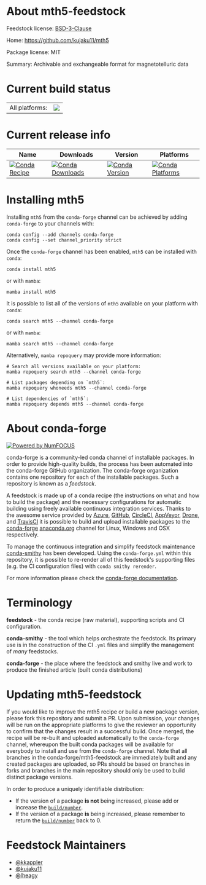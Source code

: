 About mth5-feedstock
====================

Feedstock license: [BSD-3-Clause](https://github.com/conda-forge/mth5-feedstock/blob/main/LICENSE.txt)

Home: https://github.com/kujaku11/mth5

Package license: MIT

Summary: Archivable and exchangeable format for magnetotelluric data

Current build status
====================


<table><tr><td>All platforms:</td>
    <td>
      <a href="https://dev.azure.com/conda-forge/feedstock-builds/_build/latest?definitionId=14570&branchName=main">
        <img src="https://dev.azure.com/conda-forge/feedstock-builds/_apis/build/status/mth5-feedstock?branchName=main">
      </a>
    </td>
  </tr>
</table>

Current release info
====================

| Name | Downloads | Version | Platforms |
| --- | --- | --- | --- |
| [![Conda Recipe](https://img.shields.io/badge/recipe-mth5-green.svg)](https://anaconda.org/conda-forge/mth5) | [![Conda Downloads](https://img.shields.io/conda/dn/conda-forge/mth5.svg)](https://anaconda.org/conda-forge/mth5) | [![Conda Version](https://img.shields.io/conda/vn/conda-forge/mth5.svg)](https://anaconda.org/conda-forge/mth5) | [![Conda Platforms](https://img.shields.io/conda/pn/conda-forge/mth5.svg)](https://anaconda.org/conda-forge/mth5) |

Installing mth5
===============

Installing `mth5` from the `conda-forge` channel can be achieved by adding `conda-forge` to your channels with:

```
conda config --add channels conda-forge
conda config --set channel_priority strict
```

Once the `conda-forge` channel has been enabled, `mth5` can be installed with `conda`:

```
conda install mth5
```

or with `mamba`:

```
mamba install mth5
```

It is possible to list all of the versions of `mth5` available on your platform with `conda`:

```
conda search mth5 --channel conda-forge
```

or with `mamba`:

```
mamba search mth5 --channel conda-forge
```

Alternatively, `mamba repoquery` may provide more information:

```
# Search all versions available on your platform:
mamba repoquery search mth5 --channel conda-forge

# List packages depending on `mth5`:
mamba repoquery whoneeds mth5 --channel conda-forge

# List dependencies of `mth5`:
mamba repoquery depends mth5 --channel conda-forge
```


About conda-forge
=================

[![Powered by
NumFOCUS](https://img.shields.io/badge/powered%20by-NumFOCUS-orange.svg?style=flat&colorA=E1523D&colorB=007D8A)](https://numfocus.org)

conda-forge is a community-led conda channel of installable packages.
In order to provide high-quality builds, the process has been automated into the
conda-forge GitHub organization. The conda-forge organization contains one repository
for each of the installable packages. Such a repository is known as a *feedstock*.

A feedstock is made up of a conda recipe (the instructions on what and how to build
the package) and the necessary configurations for automatic building using freely
available continuous integration services. Thanks to the awesome service provided by
[Azure](https://azure.microsoft.com/en-us/services/devops/), [GitHub](https://github.com/),
[CircleCI](https://circleci.com/), [AppVeyor](https://www.appveyor.com/),
[Drone](https://cloud.drone.io/welcome), and [TravisCI](https://travis-ci.com/)
it is possible to build and upload installable packages to the
[conda-forge](https://anaconda.org/conda-forge) [anaconda.org](https://anaconda.org/)
channel for Linux, Windows and OSX respectively.

To manage the continuous integration and simplify feedstock maintenance
[conda-smithy](https://github.com/conda-forge/conda-smithy) has been developed.
Using the ``conda-forge.yml`` within this repository, it is possible to re-render all of
this feedstock's supporting files (e.g. the CI configuration files) with ``conda smithy rerender``.

For more information please check the [conda-forge documentation](https://conda-forge.org/docs/).

Terminology
===========

**feedstock** - the conda recipe (raw material), supporting scripts and CI configuration.

**conda-smithy** - the tool which helps orchestrate the feedstock.
                   Its primary use is in the construction of the CI ``.yml`` files
                   and simplify the management of *many* feedstocks.

**conda-forge** - the place where the feedstock and smithy live and work to
                  produce the finished article (built conda distributions)


Updating mth5-feedstock
=======================

If you would like to improve the mth5 recipe or build a new
package version, please fork this repository and submit a PR. Upon submission,
your changes will be run on the appropriate platforms to give the reviewer an
opportunity to confirm that the changes result in a successful build. Once
merged, the recipe will be re-built and uploaded automatically to the
`conda-forge` channel, whereupon the built conda packages will be available for
everybody to install and use from the `conda-forge` channel.
Note that all branches in the conda-forge/mth5-feedstock are
immediately built and any created packages are uploaded, so PRs should be based
on branches in forks and branches in the main repository should only be used to
build distinct package versions.

In order to produce a uniquely identifiable distribution:
 * If the version of a package **is not** being increased, please add or increase
   the [``build/number``](https://docs.conda.io/projects/conda-build/en/latest/resources/define-metadata.html#build-number-and-string).
 * If the version of a package **is** being increased, please remember to return
   the [``build/number``](https://docs.conda.io/projects/conda-build/en/latest/resources/define-metadata.html#build-number-and-string)
   back to 0.

Feedstock Maintainers
=====================

* [@kkappler](https://github.com/kkappler/)
* [@kujaku11](https://github.com/kujaku11/)
* [@lheagy](https://github.com/lheagy/)


